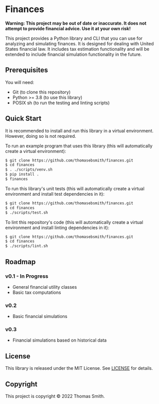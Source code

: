 # Finances
**Warning: This project may be out of date or inaccurate. It does not attempt
to provide financial advice. Use it at your own risk!**

This project provides a Python library and CLI that you can use for analyzing
and simulating finances. It is designed for dealing with United States financial
law. It includes tax estimation functionality and will be extended to include
financial simulation functionality in the future.

## Prerequisites
You will need:
- Git (to clone this repository)
- Python >= 3.8 (to use this library)
- POSIX sh (to run the testing and linting scripts)

## Quick Start
It is recommended to install and run this library in a virtual environment.
However, doing so is not required.

To run an example program that uses this library (this will automatically
create a virtual environment):
```sh
$ git clone https://github.com/thomasebsmith/finances.git
$ cd finances
$ . ./scripts/venv.sh
$ pip install .
$ finances
```

To run this library's unit tests (this will automatically create a virtual
environment and install test dependencies in it):
```sh
$ git clone https://github.com/thomasebsmith/finances.git
$ cd finances
$ ./scripts/test.sh
```

To lint this repository's code (this will automatically create a virtual
environment and install linting dependencies in it):
```sh
$ git clone https://github.com/thomasebsmith/finances.git
$ cd finances
$ ./scripts/lint.sh
```

## Roadmap
### v0.1 - In Progress
- General financial utility classes
- Basic tax computations

### v0.2
- Basic financial simulations

### v0.3
- Financial simulations based on historical data

## License
This library is released under the MIT License. See [LICENSE](./LICENSE) for
details.

## Copyright
This project is copyright © 2022 Thomas Smith.
